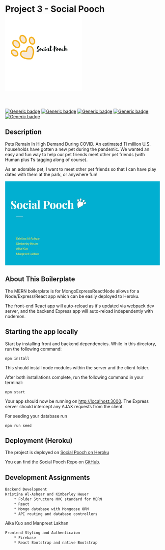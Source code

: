 # Project 3 - Social Pooch ![Image of logo](client/logosmall.png)

<br>

[![Generic badge](https://img.shields.io/badge/Made%20with-React-blue.svg)](https://shields.io/)
[![Generic badge](https://img.shields.io/badge/Made%20with-JAVASCRIPT-yellow.svg)](https://shields.io/)
[![Generic badge](https://img.shields.io/badge/Using-Mongo-green.svg)](https://shields.io/)
[![Generic badge](https://img.shields.io/badge/Using-ReactBootstrap-orange.svg)](https://shields.io/)
[![Generic badge](https://img.shields.io/badge/Authentication-Firebase-red.svg)](https://shields.io/)

## Description 

Pets Remain In High Demand During COVID. An estimated 11 million U.S. households have gotten a new pet during the pandemic. 
We wanted an easy and fun way to  help our pet friends meet other pet friends (with Human plus 1’s tagging along of course). 

As an adorable pet, I want to meet other pet friends so that I can have play dates with them at the park, or anywhere fun! 

![Social Pooch](client/SocialPooch.JPG)


## About This Boilerplate

The MERN boilerplate is for MongoExpressReactNode allows for a Node/Express/React app which can be easily deployed to Heroku.

The front-end React app will auto-reload as it's updated via webpack dev server, and the backend Express app will auto-reload independently with nodemon.

## Starting the app locally

Start by installing front and backend dependencies. While in this directory, run the following command:

```
npm install
```

This should install node modules within the server and the client folder.

After both installations complete, run the following command in your terminal:

```
npm start
```

Your app should now be running on <http://localhost:3000>. The Express server should intercept any AJAX requests from the client.

For seeding your database run

``` 
npm run seed
```

## Deployment (Heroku)

The project is deployed on [Social Pooch on Heroku](https://secure-fjord-72458.herokuapp.com/findpetfriends)

You can find the Social Pooch Repo on [GitHub](https://github.com/mklakhan/social-pooch).

## Development Assignments


```
Backend Development
Kristina Al-Ashqar and Kimberley Heuer
    * Folder Structure MVC standard for MERN
    * React
    * Mongo database with Mongoose ORM
    * API routing and database controllers
```

Aika Kuo and Manpreet Lakhan
```
Frontend Styling and Authenticaion
    * Firebase
    * React Bootstrap and native Bootstrap
```
